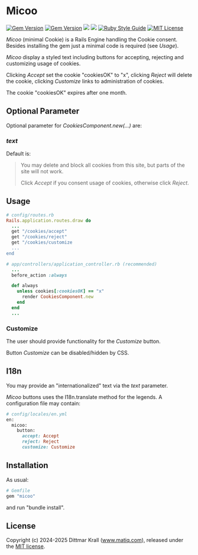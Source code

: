 # Micoo

[![Gem Version](https://badge.fury.io/rb/micoo.svg)](http://badge.fury.io/rb/micoo)
[![Gem Version](https://img.shields.io/gem/v/micoo?logo=rubygems)](https://rubygems.org/gems/micoo)
[![](https://img.shields.io/gem/dt/micoo?color=168AFE&logo=ruby&logoColor=FE1616)](https://rubygems.org/gems/micoo)
[![](https://img.shields.io/github/actions/workflow/status/matique/micoo/rake.yml?logo=github)](https://github.com/matique/micoo/actions/workflows/rake.yml)
[![Ruby Style Guide](https://img.shields.io/badge/code_style-standard-brightgreen.svg)](https://github.com/standardrb/standard)
[![MIT License](https://img.shields.io/badge/license-MIT-blue.svg)](http://choosealicense.com/licenses/mit/)

_Micoo_ (minimal Cookie) is a Rails Engine handling the Cookie consent.
Besides installing the gem just a minimal code is required (see _Usage_).

_Micoo_ display a styled text including buttons for
accepting, rejecting and customizing usage of cookies.

Clicking *Accept* set the cookie "cookiesOK" to "x",
clicking *Reject* will delete the cookie,
clicking *Customize* links to administration of cookies.

The cookie "cookiesOK" expires after one month.

## Optional Parameter

Optional parameter for *CookiesComponent.new(...)* are:

### _text_

Default is:

> You may delete and block all cookies from this site,
> but parts of the site will not work.
>
> Click *Accept* if you consent usage of cookies, otherwise click *Reject*.

## Usage

```ruby
# config/routes.rb
Rails.application.routes.draw do
  ...
  get "/cookies/accept"
  get "/cookies/reject"
  get "/cookies/customize
  ...
end
```

```ruby
# app/controllers/application_controller.rb (recommended)
  ...
  before_action :always

  def always
    unless cookies[:cookiesOK] == "x"
      render CookiesComponent.new
    end
  end
  ...
```

### Customize

The user should provide functionality for the *Customize* button.

Button *Customize* can be disabled/hidden by CSS.


## I18n
You may provide an "internationalized" text via the _text_ parameter.

_Micoo_ buttons uses the I18n.translate method for the legends.
A configuration file may contain:

```ruby
# config/locales/en.yml
en:
  micoo:
    button:
      accept: Accept
      reject: Reject
      customize: Customize
```

## Installation
As usual:

```ruby
# Gemfile
gem "micoo"
```

and run "bundle install".

## License
Copyright (c) 2024-2025 Dittmar Krall (www.matiq.com),
released under the [MIT license](https://opensource.org/licenses/MIT).
